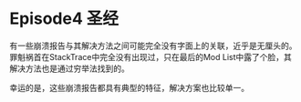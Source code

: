 # Episode4 圣经

有一些崩溃报告与其解决方法之间可能完全没有字面上的关联，近乎是无厘头的。罪魁祸首在StackTrace中完全没有出现过，只在最后的Mod List中露了个脸，其解决方法也是通过穷举法找到的。

幸运的是，这些崩溃报告都具有典型的特征，解决方案也比较单一。